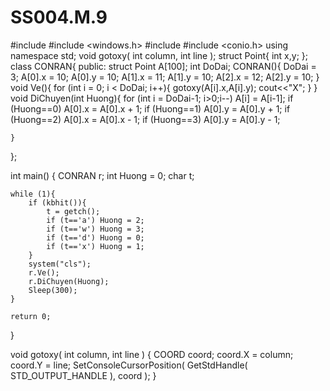 # SS004.M.9
#include <iostream>
#include <windows.h>
#include <cstdlib>
#include <conio.h>
using namespace std;
void gotoxy( int column, int line );
struct Point{
    int x,y;
};
class CONRAN{
public:
    struct Point A[100];
    int DoDai;
    CONRAN(){
        DoDai = 3;
        A[0].x = 10; A[0].y = 10;
        A[1].x = 11; A[1].y = 10;
        A[2].x = 12; A[2].y = 10;
    }
    void Ve(){
        for (int i = 0; i < DoDai; i++){
            gotoxy(A[i].x,A[i].y);
            cout<<"X";
        }
    }
    void DiChuyen(int Huong){
        for (int i = DoDai-1; i>0;i--)
            A[i] = A[i-1];
        if (Huong==0) A[0].x = A[0].x + 1;
        if (Huong==1) A[0].y = A[0].y + 1;
        if (Huong==2) A[0].x = A[0].x - 1;
        if (Huong==3) A[0].y = A[0].y - 1;

    }
};

int main()
{
    CONRAN r;
    int Huong = 0;
    char t;

    while (1){
        if (kbhit()){
            t = getch();
            if (t=='a') Huong = 2;
            if (t=='w') Huong = 3;
            if (t=='d') Huong = 0;
            if (t=='x') Huong = 1;
        }
        system("cls");
        r.Ve();
        r.DiChuyen(Huong);
        Sleep(300);
    }

    return 0;
}


void gotoxy( int column, int line )
  {
  COORD coord;
  coord.X = column;
  coord.Y = line;
  SetConsoleCursorPosition(
    GetStdHandle( STD_OUTPUT_HANDLE ),
    coord
    );
  }
